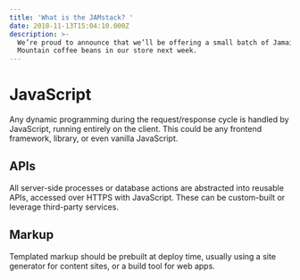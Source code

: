 ```yaml
---
title: 'What is the JAMstack? '
date: 2018-11-13T15:04:10.000Z
description: >-
  We’re proud to announce that we’ll be offering a small batch of Jamaica Blue
  Mountain coffee beans in our store next week.
---
```

# **JavaScript**

Any dynamic programming during the request/response cycle is handled by JavaScript, running entirely on the client. This could be any frontend framework, library, or even vanilla JavaScript.

## APIs

All server-side processes or database actions are abstracted into reusable APIs, accessed over HTTPS with JavaScript. These can be custom-built or leverage third-party services.

## Markup

Templated markup should be prebuilt at deploy time, usually using a site generator for content sites, or a build tool for web apps.
